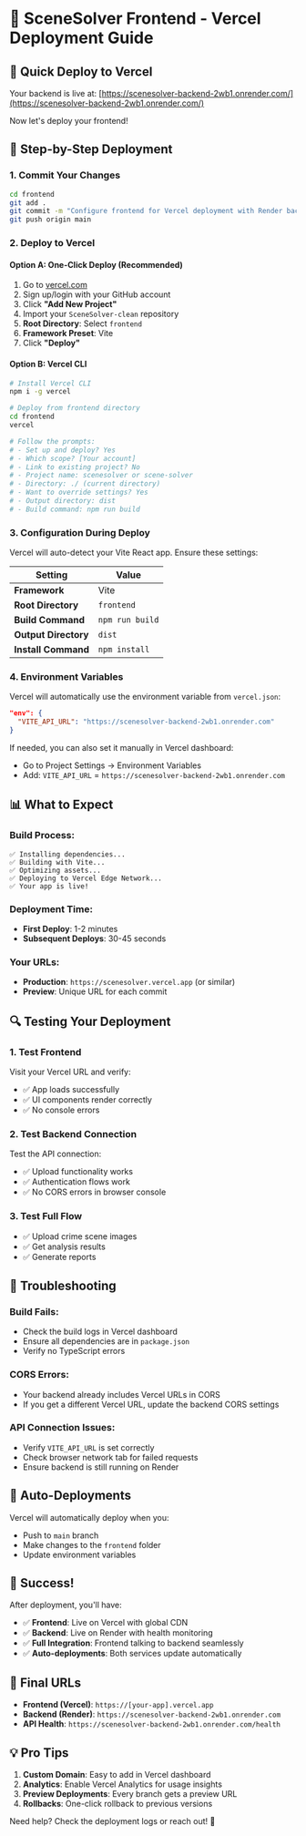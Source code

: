 # 🚀 SceneSolver Frontend - Vercel Deployment Guide

## 🎯 Quick Deploy to Vercel

Your backend is live at: [https://scenesolver-backend-2wb1.onrender.com/](https://scenesolver-backend-2wb1.onrender.com/)

Now let's deploy your frontend!

## 🔧 Step-by-Step Deployment

### 1. **Commit Your Changes**

```bash
cd frontend
git add .
git commit -m "Configure frontend for Vercel deployment with Render backend"
git push origin main
```

### 2. **Deploy to Vercel**

#### Option A: **One-Click Deploy (Recommended)**

1. Go to [vercel.com](https://vercel.com)
2. Sign up/login with your GitHub account
3. Click **"Add New Project"**
4. Import your `SceneSolver-clean` repository
5. **Root Directory**: Select `frontend`
6. **Framework Preset**: Vite
7. Click **"Deploy"**

#### Option B: **Vercel CLI**

```bash
# Install Vercel CLI
npm i -g vercel

# Deploy from frontend directory
cd frontend
vercel

# Follow the prompts:
# - Set up and deploy? Yes
# - Which scope? [Your account]
# - Link to existing project? No
# - Project name: scenesolver or scene-solver
# - Directory: ./ (current directory)
# - Want to override settings? Yes
# - Output directory: dist
# - Build command: npm run build
```

### 3. **Configuration During Deploy**

Vercel will auto-detect your Vite React app. Ensure these settings:

| Setting              | Value           |
| -------------------- | --------------- |
| **Framework**        | Vite            |
| **Root Directory**   | `frontend`      |
| **Build Command**    | `npm run build` |
| **Output Directory** | `dist`          |
| **Install Command**  | `npm install`   |

### 4. **Environment Variables**

Vercel will automatically use the environment variable from `vercel.json`:

```json
"env": {
  "VITE_API_URL": "https://scenesolver-backend-2wb1.onrender.com"
}
```

If needed, you can also set it manually in Vercel dashboard:

- Go to Project Settings → Environment Variables
- Add: `VITE_API_URL` = `https://scenesolver-backend-2wb1.onrender.com`

## 📊 What to Expect

### **Build Process:**

```
✅ Installing dependencies...
✅ Building with Vite...
✅ Optimizing assets...
✅ Deploying to Vercel Edge Network...
✅ Your app is live!
```

### **Deployment Time:**

- **First Deploy**: 1-2 minutes
- **Subsequent Deploys**: 30-45 seconds

### **Your URLs:**

- **Production**: `https://scenesolver.vercel.app` (or similar)
- **Preview**: Unique URL for each commit

## 🔍 Testing Your Deployment

### 1. **Test Frontend**

Visit your Vercel URL and verify:

- ✅ App loads successfully
- ✅ UI components render correctly
- ✅ No console errors

### 2. **Test Backend Connection**

Test the API connection:

- ✅ Upload functionality works
- ✅ Authentication flows work
- ✅ No CORS errors in browser console

### 3. **Test Full Flow**

- ✅ Upload crime scene images
- ✅ Get analysis results
- ✅ Generate reports

## 🚨 Troubleshooting

### **Build Fails:**

- Check the build logs in Vercel dashboard
- Ensure all dependencies are in `package.json`
- Verify no TypeScript errors

### **CORS Errors:**

- Your backend already includes Vercel URLs in CORS
- If you get a different Vercel URL, update the backend CORS settings

### **API Connection Issues:**

- Verify `VITE_API_URL` is set correctly
- Check browser network tab for failed requests
- Ensure backend is still running on Render

## 🔄 Auto-Deployments

Vercel will automatically deploy when you:

- Push to `main` branch
- Make changes to the `frontend` folder
- Update environment variables

## 🎉 Success!

After deployment, you'll have:

- ✅ **Frontend**: Live on Vercel with global CDN
- ✅ **Backend**: Live on Render with health monitoring
- ✅ **Full Integration**: Frontend talking to backend seamlessly
- ✅ **Auto-deployments**: Both services update automatically

## 🔗 Final URLs

- **Frontend (Vercel)**: `https://[your-app].vercel.app`
- **Backend (Render)**: `https://scenesolver-backend-2wb1.onrender.com`
- **API Health**: `https://scenesolver-backend-2wb1.onrender.com/health`

## 💡 Pro Tips

1. **Custom Domain**: Easy to add in Vercel dashboard
2. **Analytics**: Enable Vercel Analytics for usage insights
3. **Preview Deployments**: Every branch gets a preview URL
4. **Rollbacks**: One-click rollback to previous versions

Need help? Check the deployment logs or reach out! 🚀
